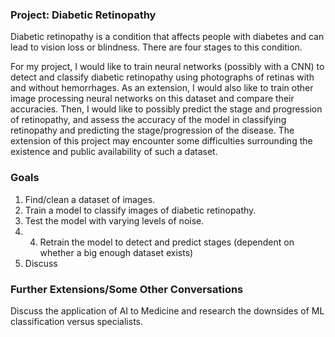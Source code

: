 ###  Project: Diabetic Retinopathy

Diabetic retinopathy is a condition that affects people with diabetes and can lead to vision loss or blindness. There are four stages to this condition.

For my project, I would like to train neural networks (possibly with a CNN) to detect and classify diabetic retinopathy using photographs of retinas with and without hemorrhages. As an extension, I would also like to train other image processing neural networks on this dataset and compare their accuracies. Then, I would like to possibly predict the stage and progression of retinopathy, and assess the accuracy of the model in classifying retinopathy and predicting the stage/progression of the disease. The extension of this project may encounter some difficulties surrounding the existence and public availability of such a dataset.

### Goals


1. Find/clean a dataset of images.
2. Train a model to classify images of diabetic retinopathy.
3. Test the model with varying levels of noise.
4. 4. Retrain the model to detect and predict stages (dependent on whether a big enough dataset exists)
5. Discuss

### Further Extensions/Some Other Conversations
Discuss the application of AI to Medicine and research the downsides of ML classification versus specialists.
